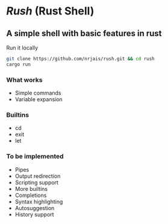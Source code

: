 # _Rush_ (Rust Shell)

## A simple shell with basic features in rust
Run it locally
```bash
git clone https://github.com/nrjais/rush.git && cd rush
cargo run
```

### What works
* Simple commands
* Variable expansion

### Builtins
* cd
* exit
* let

### To be implemented
* Pipes
* Output redirection
* Scripting support
* More builtins
* Completions
* Syntax highlighting
* Autosuggestion
* History support
